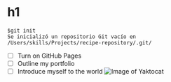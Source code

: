 # h1
```
$git init
Se inicializó un repositorio Git vacío en /Users/skills/Projects/recipe-repository/.git/
```
- [ ] Turn on GitHub Pages
- [ ] Outline my portfolio
- [ ] Introduce myself to the world
![Image of Yaktocat](https://octodex.github.com/images/yaktocat.png)
